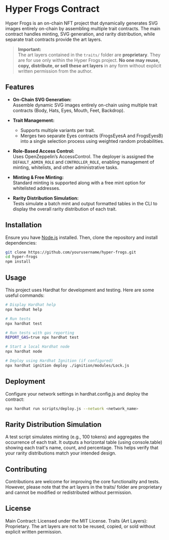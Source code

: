# Hyper Frogs Contract

Hyper Frogs is an on-chain NFT project that dynamically generates SVG images entirely on-chain by assembling multiple trait contracts. The main contract handles minting, SVG generation, and rarity distribution, while separate trait contracts provide the art layers.

> **Important:**  
> The art layers contained in the `traits/` folder are **proprietary**. They are for use only within the Hyper Frogs project. **No one may reuse, copy, distribute, or sell these art layers** in any form without explicit written permission from the author.

## Features

- **On-Chain SVG Generation:**  
  Assemble dynamic SVG images entirely on-chain using multiple trait contracts (Body, Hats, Eyes, Mouth, Feet, Backdrop).

- **Trait Management:**  
  - Supports multiple variants per trait.  
  - Merges two separate Eyes contracts (FrogsEyesA and FrogsEyesB) into a single selection process using weighted random probabilities.

- **Role-Based Access Control:**  
  Uses OpenZeppelin’s AccessControl. The deployer is assigned the `DEFAULT_ADMIN_ROLE` and `CONTROLLER_ROLE`, enabling management of minting, whitelists, and other administrative tasks.

- **Minting & Free Minting:**  
  Standard minting is supported along with a free mint option for whitelisted addresses.

- **Rarity Distribution Simulation:**  
  Tests simulate a batch mint and output formatted tables in the CLI to display the overall rarity distribution of each trait.

## Installation

Ensure you have [Node.js](https://nodejs.org/) installed. Then, clone the repository and install dependencies:

```bash
git clone https://github.com/yourusername/hyper-frogs.git
cd hyper-frogs
npm install
```

## Usage
This project uses Hardhat for development and testing. Here are some useful commands:

```bash
# Display Hardhat help
npx hardhat help

# Run tests
npx hardhat test

# Run tests with gas reporting
REPORT_GAS=true npx hardhat test

# Start a local Hardhat node
npx hardhat node

# Deploy using Hardhat Ignition (if configured)
npx hardhat ignition deploy ./ignition/modules/Lock.js
```

## Deployment
Configure your network settings in hardhat.config.js and deploy the contract:

```bash
npx hardhat run scripts/deploy.js --network <network_name>
```

## Rarity Distribution Simulation
A test script simulates minting (e.g., 100 tokens) and aggregates the occurrence of each trait. It outputs a horizontal table (using console.table) showing each trait's name, count, and percentage. This helps verify that your rarity distributions match your intended design.

## Contributing
Contributions are welcome for improving the core functionality and tests. However, please note that the art layers in the traits/ folder are proprietary and cannot be modified or redistributed without permission.

## License
Main Contract: Licensed under the MIT License.
Traits (Art Layers): Proprietary. The art layers are not to be reused, copied, or sold without explicit written permission.